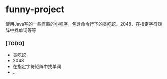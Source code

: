 # funny-project
使用Java写的一些有趣的小程序，包含命令行下的贪吃蛇、2048、在指定字符矩阵中找单词等等

### [TODO]
* 贪吃蛇
* 2048
* 在指定字符矩阵中找单词
* ...
